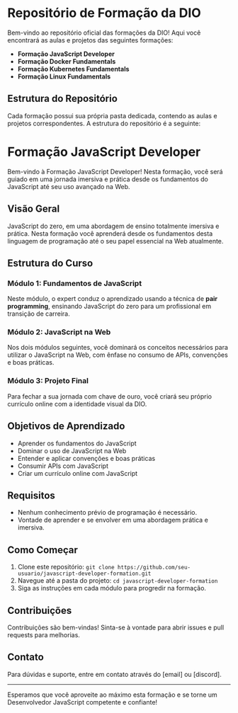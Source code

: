 # Repositório de Formação da DIO

Bem-vindo ao repositório oficial das formações da DIO! Aqui você encontrará as aulas e projetos das seguintes formações:

- **Formação JavaScript Developer**
- **Formação Docker Fundamentals**
- **Formação Kubernetes Fundamentals**
- **Formação Linux Fundamentals**

## Estrutura do Repositório

Cada formação possui sua própria pasta dedicada, contendo as aulas e projetos correspondentes. A estrutura do repositório é a seguinte:


# Formação JavaScript Developer

Bem-vindo à Formação JavaScript Developer! Nesta formação, você será guiado em uma jornada imersiva e prática desde os fundamentos do JavaScript até seu uso avançado na Web.

## Visão Geral

JavaScript do zero, em uma abordagem de ensino totalmente imersiva e prática. Nesta formação você aprenderá desde os fundamentos desta linguagem de programação até o seu papel essencial na Web atualmente. 

## Estrutura do Curso

### Módulo 1: Fundamentos de JavaScript

Neste módulo, o expert conduz o aprendizado usando a técnica de **pair programming**, ensinando JavaScript do zero para um profissional em transição de carreira.

### Módulo 2: JavaScript na Web

Nos dois módulos seguintes, você dominará os conceitos necessários para utilizar o JavaScript na Web, com ênfase no consumo de APIs, convenções e boas práticas.

### Módulo 3: Projeto Final

Para fechar a sua jornada com chave de ouro, você criará seu próprio currículo online com a identidade visual da DIO.

## Objetivos de Aprendizado

- Aprender os fundamentos do JavaScript
- Dominar o uso de JavaScript na Web
- Entender e aplicar convenções e boas práticas
- Consumir APIs com JavaScript
- Criar um currículo online com JavaScript

## Requisitos

- Nenhum conhecimento prévio de programação é necessário.
- Vontade de aprender e se envolver em uma abordagem prática e imersiva.

## Como Começar

1. Clone este repositório: `git clone https://github.com/seu-usuario/javascript-developer-formation.git`
2. Navegue até a pasta do projeto: `cd javascript-developer-formation`
3. Siga as instruções em cada módulo para progredir na formação.

## Contribuições

Contribuições são bem-vindas! Sinta-se à vontade para abrir issues e pull requests para melhorias.

## Contato

Para dúvidas e suporte, entre em contato através do [email] ou [discord].

---

Esperamos que você aproveite ao máximo esta formação e se torne um Desenvolvedor JavaScript competente e confiante!

